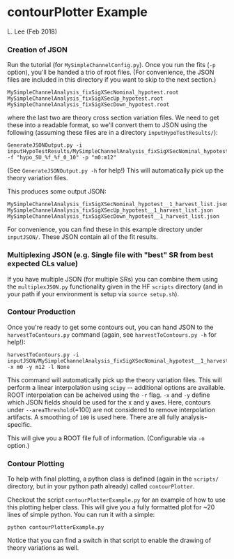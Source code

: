 # contourPlotter Example
L. Lee (Feb 2018)

### Creation of JSON

Run the tutorial (for `MySimpleChannelConfig.py`). Once you run the fits (`-p` option), you'll be handed a trio of root files. (For convenience, the JSON files are included in this directory if you want to skip to the next section.)

```
MySimpleChannelAnalysis_fixSigXSecNominal_hypotest.root
MySimpleChannelAnalysis_fixSigXSecUp_hypotest.root
MySimpleChannelAnalysis_fixSigXSecDown_hypotest.root
```

where the last two are theory cross section variation files. We need to get these into a readable format, so we'll convert them to JSON using the following (assuming these files are in a directory `inputHypoTestResults/`):

```
GenerateJSONOutput.py -i inputHypoTestResults/MySimpleChannelAnalysis_fixSigXSecNominal_hypotest.root -f "hypo_SU_%f_%f_0_10" -p "m0:m12"
```

(See `GenerateJSONOutput.py -h` for help!) This will automatically pick up the theory variation files.

This produces some output JSON:

```
MySimpleChannelAnalysis_fixSigXSecNominal_hypotest__1_harvest_list.json
MySimpleChannelAnalysis_fixSigXSecUp_hypotest__1_harvest_list.json
MySimpleChannelAnalysis_fixSigXSecDown_hypotest__1_harvest_list.json
```

For convenience, you can find these in this example directory under `inputJSON/`. These JSON contain all of the fit results. 

### Multiplexing JSON (e.g. Single file with "best" SR from best expected CLs value)

If you have multiple JSON (for multiple SRs) you can combine them using the `multiplexJSON.py` functionality given in the HF `scripts` directory (and in your path if your environment is setup via `source setup.sh`).

### Contour Production

Once you're ready to get some contours out, you can hand JSON to the `harvestToContours.py` command (again, see `harvestToContours.py -h` for help!):

```
harvestToContours.py -i inputJSON/MySimpleChannelAnalysis_fixSigXSecNominal_hypotest__1_harvest_list.json -x m0 -y m12 -l None
```

This command will automatically pick up the theory variation files. This will perform a linear interpolation using `scipy` -- additional options are available. ROOT interpolation can be acheived using the `-r` flag. `-x` and `-y` define which JSON fields should be used for the x and y axes. Here, contours under `--areaThreshold`(=100) are not considered to remove interpolation artifacts. A smoothing of `100` is used here. There are all fully analysis-specific.

This will give you a ROOT file full of information. (Configurable via `-o` option.)

### Contour Plotting

To help with final plotting, a python class is defined (again in the `scripts/` directory, but in your python path already) called `contourPlotter`.

Checkout the script `contourPlotterExample.py` for an example of how to use this plotting helper class. This will give you a fully formatted plot for ~20 lines of simple python. You can run it with a simple:

```
python contourPlotterExample.py
```

Notice that you can find a switch in that script to enable the drawing of theory variations as well.


